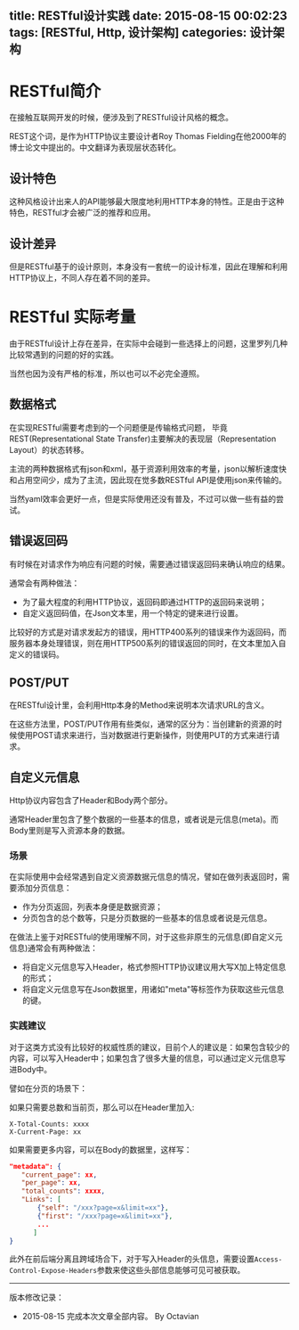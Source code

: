 title: RESTful设计实践
date: 2015-08-15 00:02:23
tags: [RESTful, Http, 设计架构]
categories: 设计架构
---

# RESTful简介
在接触互联网开发的时候，便涉及到了RESTful设计风格的概念。

REST这个词，是作为HTTP协议主要设计者Roy Thomas Fielding在他2000年的博士论文中提出的。中文翻译为表现层状态转化。

## 设计特色
这种风格设计出来人的API能够最大限度地利用HTTP本身的特性。正是由于这种特色，RESTful才会被广泛的推荐和应用。

## 设计差异
但是RESTful基于的设计原则，本身没有一套统一的设计标准，因此在理解和利用HTTP协议上，不同人存在着不同的差异。

# RESTful 实际考量

由于RESTful设计上存在差异，在实际中会碰到一些选择上的问题，这里罗列几种比较常遇到的问题的好的实践。

当然也因为没有严格的标准，所以也可以不必完全遵照。

## 数据格式

在实现RESTful需要考虑到的一个问题便是传输格式问题， 毕竟REST(Representational State Transfer)主要解决的表现层（Representation Layout）的状态转移。

主流的两种数据格式有json和xml，基于资源利用效率的考量，json以解析速度快和占用空间少，成为了主流，因此现在觉多数RESTful API是使用json来传输的。

当然yaml效率会更好一点，但是实际使用还没有普及，不过可以做一些有益的尝试。

## 错误返回码
有时候在对请求作为响应有问题的时候，需要通过错误返回码来确认响应的结果。

通常会有两种做法：

+ 为了最大程度的利用HTTP协议，返回码即通过HTTP的返回码来说明；
+ 自定义返回码值，在Json文本里，用一个特定的键来进行设置。

比较好的方式是对请求发起方的错误，用HTTP400系列的错误来作为返回码，而服务器本身处理错误，则在用HTTP500系列的错误返回的同时，在文本里加入自定义的错误码。


## POST/PUT
在RESTful设计里，会利用Http本身的Method来说明本次请求URL的含义。

在这些方法里，POST/PUT作用有些类似，通常的区分为：当创建新的资源的时候使用POST请求来进行，当对数据进行更新操作，则使用PUT的方式来进行请求。


## 自定义元信息
Http协议内容包含了Header和Body两个部分。

通常Header里包含了整个数据的一些基本的信息，或者说是元信息(meta)。而Body里则是写入资源本身的数据。

### 场景

在实际使用中会经常遇到自定义资源数据元信息的情况，譬如在做列表返回时，需要添加分页信息：

+ 作为分页返回，列表本身便是数据资源；
+ 分页包含的总个数等，只是分页数据的一些基本的信息或者说是元信息。

在做法上鉴于对RESTful的使用理解不同，对于这些非原生的元信息(即自定义元信息)通常会有两种做法：

+ 将自定义元信息写入Header，格式参照HTTP协议建议用大写X加上特定信息的形式；
+ 将自定义元信息写在Json数据里，用诸如"meta"等标签作为获取这些元信息的键。

### 实践建议

对于这类方式没有比较好的权威性质的建议，目前个人的建议是：如果包含较少的内容，可以写入Header中；如果包含了很多大量的信息，可以通过定义元信息写进Body中。

譬如在分页的场景下：

如果只需要总数和当前页，那么可以在Header里加入:

```
X-Total-Counts: xxxx
X-Current-Page: xx
```

如果需要更多内容，可以在Body的数据里，这样写：

```json
"metadata": {
   "current_page": xx,
   "per_page": xx,
   "total_counts": xxxx,
   "Links": [
       {"self": "/xxx?page=x&limit=xx"},
       {"first": "/xxx?page=x&limit=xx"},
       ...
      ]
}
```

此外在前后端分离且跨域场合下，对于写入Header的头信息，需要设置```Access-Control-Expose-Headers```参数来使这些头部信息能够可见可被获取。

***

版本修改记录：

+ 2015-08-15 完成本次文章全部内容。 By Octavian
